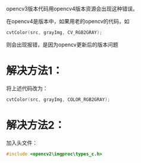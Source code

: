 opencv3版本代码用opencv4版本资源会出现这种错误。

在opencv4是版本中，如果用老的opencv的代码，如
```c++
cvtColor(src, grayImg, CV_RGB2GRAY);
```
则会出现报错，是因为opencv更新后的版本问题

# 解决方法1：
将上述代码改为：
```c++
cvtColor(src, grayImg, COLOR_RGB2GRAY);
```

# 解决方法2：
加入头文件：
```c++
#include <opencv2\imgproc\types_c.h>
```